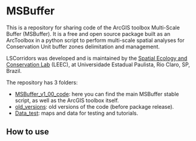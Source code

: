 # MSBuffer

This is a repository for sharing code of the ArcGIS toolbox Multi-Scale Buffer (MSBuffer). It is a free and open source package built as an ArcToolbox in a python script to perform multi-scale spatial analyses for Conservation Unit buffer zones delimitation and management.

LSCorridors was developed and is maintained by the [Spatial Ecology and Conservation Lab](http://leec.eco.br) (LEEC), at Universidade Estadual Paulista, Rio Claro, SP, Brazil.

The repository has 3 folders:

- [MSBuffer_v1_00_code](https://github.com/LEEClab/MSBuffer/tree/master/MSBuffer_v1_00_code): here you can find the main MSBuffer stable script, as well as the ArcGIS toolbox itself.
- [old_versions](https://github.com/LEEClab/MSBuffer/tree/master/old_version): old versions of the code (before package release).
- [Data_test](https://github.com/LEEClab/MSBuffer/tree/master/Data_test): maps and data for testing and tutorials.

## How to use
